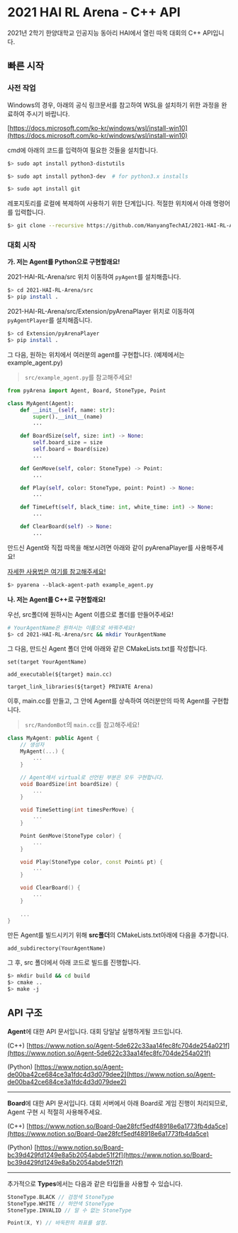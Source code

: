 # 2021 HAI RL Arena - C++ API
2021년 2학기 한양대학교 인공지능 동아리 HAI에서 열린 따목 대회의 C++ API입니다.

## 빠른 시작

### 사전 작업

Windows의 경우, 아래의 공식 링크문서를 참고하여 WSL을 설치하기 위한 과정을 완료하여 주시기 바랍니다.

[https://docs.microsoft.com/ko-kr/windows/wsl/install-win10](https://docs.microsoft.com/ko-kr/windows/wsl/install-win10)

cmd에 아래의 코드를 입력하여 필요한 것들을 설치합니다.

```bash
$> sudo apt install python3-distutils

$> sudo apt install python3-dev  # for python3.x installs

$> sudo apt install git
```

레포지토리를 로컬에 복제하여 사용하기 위한 단계입니다. 적절한 위치에서 아래 명령어를 입력합니다.

```bash
$> git clone --recursive https://github.com/HanyangTechAI/2021-HAI-RL-Arena
```

### 대회 시작

**가. 저는 Agent를 Python으로 구현할래요!**

2021-HAI-RL-Arena/src 위치 이동하여 `pyAgent`를 설치해줍니다.

```bash
$> cd 2021-HAI-RL-Arena/src
$> pip install .
```

2021-HAI-RL-Arena/src/Extension/pyArenaPlayer 위치로 이동하여 `pyAgentPlayer`를 설치해줍니다.

```bash
$> cd Extension/pyArenaPlayer
$> pip install .
```

그 다음, 원하는 위치에서 여러분의 agent를 구현합니다. (예제에서는 example_agent.py)

> `src/example_agent.py`를 참고해주세요!

```python
from pyArena import Agent, Board, StoneType, Point

class MyAgent(Agent):
	def __init__(self, name: str):
		super().__init__(name)
		...

	def BoardSize(self, size: int) -> None:
		self.board_size = size
		self.board = Board(size)
		...

	def GenMove(self, color: StoneType) -> Point:
		...

	def Play(self, color: StoneType, point: Point) -> None:
		...

	def TimeLeft(self, black_time: int, white_time: int) -> None:
		...

	def ClearBoard(self) -> None:
		...
```

만드신 Agent와 직접 따목을 해보시려면 아래와 같이 pyArenaPlayer를 사용해주세요!

[자세한 사용법은 여기를 참고해주세요!](https://github.com/HanyangTechAI/2021-HAI-RL-Arena/tree/master/src/Extension/pyArenaPlayer)
```bash
$> pyarena --black-agent-path example_agent.py
```

**나. 저는 Agent를 C++로 구현할래요!**

우선, src폴더에 원하시는 Agent 이름으로 폴더를 만들어주세요!

```bash
# YourAgentName은 원하시는 이름으로 바꿔주세요!
$> cd 2021-HAI-RL-Arena/src && mkdir YourAgentName
```

그 다음, 만드신 Agent 폴더 안에 아래와 같은 CMakeLists.txt를 작성합니다.

```
set(target YourAgentName)

add_executable(${target} main.cc)

target_link_libraries(${target} PRIVATE Arena)
```

이후, main.cc를 만들고, 그 안에 Agent를 상속하여 여러분만의 따목 Agent를 구현합니다.

> `src/RandomBot`의 `main.cc`를 참고해주세요!

```cpp
class MyAgent: public Agent {
	// 생성자
	MyAgent(...) {
		...
	}

	// Agent에서 virtual로 선언된 부분은 모두 구현합니다.
	void BoardSize(int boardSize) {
		...
	}

	void TimeSetting(int timesPerMove) {
		...
	}

	Point GenMove(StoneType color) {
		...
	}

	void Play(StoneType color, const Point& pt) {
		...
	}

	void ClearBoard() {
		...
	}
	
	...
}
```

만든 Agent를 빌드시키기 위해 **src폴더**의 CMakeLists.txt아래에 다음을 추가합니다.
```
add_subdirectory(YourAgentName)
```

그 후, src 폴더에서 아래 코드로 빌드를 진행합니다.

```bash
$> mkdir build && cd build
$> cmake ..
$> make -j
```

## API 구조

**Agent**에 대한 API 문서입니다. 대회 당일날 실행하게될 코드입니다.

(C++)      [https://www.notion.so/Agent-5de622c33aa14fec8fc704de254a021f](https://www.notion.so/Agent-5de622c33aa14fec8fc704de254a021f)

(Python)  [https://www.notion.so/Agent-de00ba42ce684ce3a1fdc4d3d079dee2](https://www.notion.so/Agent-de00ba42ce684ce3a1fdc4d3d079dee2)

---

**Board**에 대한 API 문서입니다. 대회 서버에서 아래 Board로 게임 진행이 처리되므로, Agent 구현 시 적절히 사용해주세요.

(C++)      [https://www.notion.so/Board-0ae28fcf5edf48918e6a1773fb4da5ce](https://www.notion.so/Board-0ae28fcf5edf48918e6a1773fb4da5ce)

(Python)  [https://www.notion.so/Board-bc39d429fd1249e8a5b2054abde51f2f](https://www.notion.so/Board-bc39d429fd1249e8a5b2054abde51f2f)

---

추가적으로 **Types**에서는 다음과 같은 타입들을 사용할 수 있습니다.

```cpp
StoneType.BLACK // 검정색 StoneType
StoneType.WHITE // 하얀색 StoneType
StoneType.INVALID // 알 수 없는 StoneType

Point(X, Y) // 바둑판의 좌표를 설정.
